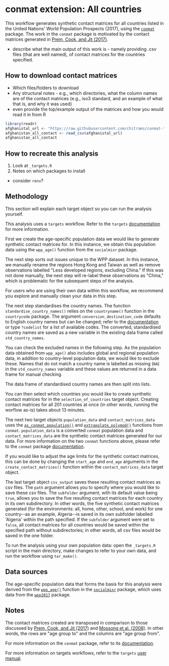# conmat extension: All countries

This workflow generates synthetic contact matrices for all countries listed in the United Nations' World Population Prospects (2017), 
using the [`conmat`](https://github.com/idem-lab/conmat) package. The work in the `conmat` package is motivated by the contact matrices generated in [Prem, Cook, and Jit (2017)](https://doi.org/10.1371/journal.pcbi.1005697).

- describe what the main output of this work is - namely providing .csv files (that are well named), of contact matrices for the countries specified.

## How to download contact matrices

- Which files/folders to download
- Any structural notes - e.g., which directories, what the column names are of the contact matrices (e.g., iso3 standard, and an example of what that is, and why it was used)
- even provide the top/example output of the matrices and how you would read it in from R

```r
library(readr)
afghanistal_url <- "https://raw.githubusercontent.com/chitrams/conmat-testing/main/output/240427%20all%20countries%20output/Afghanistan/Afghanistan_all_2015.csv"
afghanistan_all_contact <- read_csv(afghanistal_url)
afghanistan_all_contact
```

## How to recreate this analysis

1. Look at `_targets.R`
2. Notes on which packages to install
  - consider `renv`?

## Methodology

This section will explain each target object so you can run the analysis yourself.

This analysis uses a `targets` workflow. Refer to the `targets` [documentation](https://books.ropensci.org/targets/) for more information.

First we create the age-specific population data we would like to generate synthetic contact matrices for. 
In this instance, we obtain this population data using the `wpp_age()` function from the `socialmixr` package.

The next step sorts out issues unique to the WPP dataset.
In this instance, we manually rename the regions Hong Kong and Taiwan as well as remove observations labelled "Less developed regions, excluding China."
If this was not done manually, the next step will re-label these observations as "China," which is problematic for the subsequent steps of the analysis.

For users who are using their own data within this workflow, we recommend you explore and manually clean your data in this step.

The next step standardises the country names. 
The function `standardise_country_names()` relies on the `countryname()` function in the `countrycode` package. 
The argument `conversion_destination_code` defaults to English country names but can be changed; 
refer to the [documentation](https://vincentarelbundock.github.io/countrycode/#/man/codelist) or type `?codelist` for a list of available codes.
The converted, standardised country names are saved as a new variable in the existing data frame called `std_country_names`.

You can check the excluded names in the following step.
As the population data obtained from `wpp_age()` also includes global and regional population data, in addition to country-level population data, we would like to exclude these.
Names that do not match a country name is labelled as missing (`NA`) in the `std_country_names` variable and these values are returned in a data frame for manual checking.

The data frame of standardised country names are then split into lists.

You can then select which countries you would like to create synthetic contact matrices for in the `selection_of_countries` target object. 
Creating contact matrices for all 201 countries at once (in other words, running the worflow as-is) takes about 13 minutes.

The next two target objects `population_data` and `contact_matrices_data` uses the [`as_conmat_population()`](https://idem-lab.github.io/conmat/dev/reference/as_conmat_population.html) and [`extrapolate_polymod()`](https://idem-lab.github.io/conmat/dev/reference/extrapolate_polymod.html) functions from `conmat`. 
`population_data` is a converted `conmat` population data and `contact_matrices_data` are the synthetic contact matrices generated for our data. 
For more information on the two `conmat` functions above, please refer to the `conmat` package [documentation](https://idem-lab.github.io/conmat/dev/index.html).

If you would like to adjust the age limits for the synthetic contact matrices, this can be done by changing the `start_age` and `end_age` arguments in the `create_contact_matrices()` function within the `contact_matrices_data` target object.

The last target object `csv_output` saves these resulting contact matrices as csv files. 
The `path` argument allows you to specify where you would like to save these csv files. 
The `subfolder` argument, with its default value being `true`, allows you to save the five resulting contact matrices for each country in its own subdirectory. 
In other words, the five synthetic contact matrices generated (for the environments: all, home, other, school, and work) for one country--as an example, Algeria--is saved in its own subfolder labelled 'Algeria' within the path specified. 
If the `subfolder` argument were set to `false`, all contact matrices for all countries would be saved within the specified path without subdirectories; in other words, all csv files would be saved in the one folder.

To run the analysis using your own population data: open the `_targets.R` script in the main directory, make changes to refer to your own data, and run the workflow using `tar_make()`.

## Data sources

The age-specific population data that forms the basis for this analysis were derived from the [`wpp_age()`](https://epiforecasts.io/socialmixr/reference/wpp_age.html) function in the [`socialmixr`](https://epiforecasts.io/socialmixr/) package, which uses data from the [`wpp2017`](https://cran.r-project.org/web/packages/wpp2017/index.html) package.

## Notes

The contact matrices created are transposed in comparison to those discussed by [Prem, Cook, and Jit (2017)](https://doi.org/10.1371/journal.pcbi.1005697) and [Mossong et al. (2008)](https://doi.org/10.1371/journal.pmed.0050074). In other words, the rows are "age group to" and the columns are "age group from".

For more information on the `conmat` package, refer to its [documentation](https://idem-lab.github.io/conmat/dev/index.html).

For more information on targets workflows, refer to the `targets` [user manual](https://books.ropensci.org/targets/).
